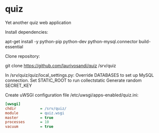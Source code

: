 # quiz
Yet another quiz web application

Install dependencies:

  apt-get install -y python-pip python-dev python-mysql.connector build-essential

Clone repository:

  git clone https://github.com/laurivosandi/quiz /srv/quiz

In /srv/quiz/quiz/local_settings.py:
Override DATABASES to set up MySQL connection.
Set STATIC_ROOT to run collectstatic
Generate random SECRET_KEY

Create uWSGI configuration file /etc/uwsgi/apps-enabled/quiz.ini:

```ini
[uwsgi]
chdir           = /srv/quiz/
module          = quiz.wsgi
master          = true
processes       = 10
vacuum          = true
```
